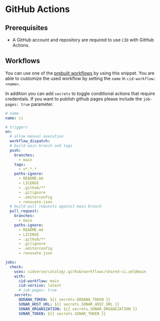 # GitHub Actions

## Prerequisites

- A GitHub account and repository are required to use `CID` with GitHub Actions.

## Workflows

You can use one of the [prebuilt workflows](../../catalog/workflows) by using this snippet. You are able to customize the used workflow by setting the `name` in `cid-workflow: <name>`.

In addition you can add `secrets` to toggle conditional actions that require credentials.
If you want to publish github pages please include the `job-pages: true` parameter.

``` yaml title=".github/workflows/ci.yml"
# name
name: ci

# triggers
on:
  # allow manual execution
  workflow_dispatch:
  # build main branch and tags
  push:
    branches:
      - main
    tags:
      - v*.*.*
    paths-ignore:
      - README.md
      - LICENSE
      - .github/**
      - .gitignore
      - .editorconfig
      - renovate.json
  # build pull requests against main branch
  pull_request:
    branches:
      - main
    paths-ignore:
      - README.md
      - LICENSE
      - .github/**
      - .gitignore
      - .editorconfig
      - renovate.json

jobs:
  check:
    uses: cidverse/catalog/.github/workflows/shared-ci.yml@main
    with:
      cid-workflow: main
      cid-version: latest
      # job-pages: true
    secrets:
      QODANA_TOKEN: ${{ secrets.QODANA_TOKEN }}
      SONAR_HOST_URL: ${{ secrets.SONAR_HOST_URL }}
      SONAR_ORGANIZATION: ${{ secrets.SONAR_ORGANIZATION }}
      SONAR_TOKEN: ${{ secrets.SONAR_TOKEN }}
```
